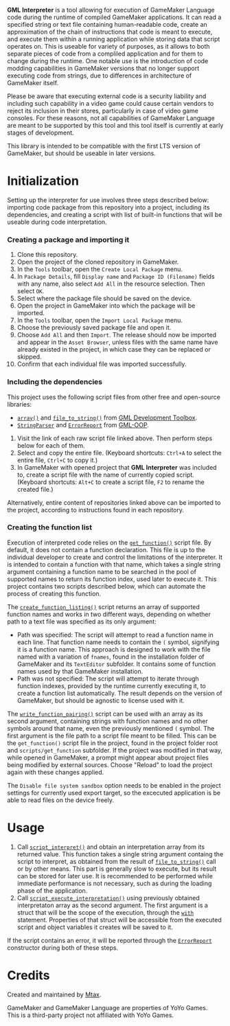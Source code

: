 **GML Interpreter** is a tool allowing for execution of GameMaker Language code during the runtime of compiled GameMaker applications. It can read a specified string or text file containing human-readable code, create an approximation of the chain of instructions that code is meant to execute, and execute them within a running application while storing data that script operates on. This is useable for variety of purposes, as it allows to both separate pieces of code from a compliled application and for them to change during the runtime. One notable use is the introduction of code modding capabilities in GameMaker versions that no longer support executing code from strings, due to differences in architecture of GameMaker itself.

Please be aware that executing external code is a security liability and including such capability in a video game could cause certain vendors to reject its inclusion in their stores, particularly in case of video game consoles. For these reasons, not all capabilities of GameMaker Language are meant to be supported by this tool and this tool itself is currently at early stages of development.

This library is intended to be compatible with the first LTS version of GameMaker, but should be useable in later versions.

# Initialization
Setting up the interpreter for use involves three steps described below: importing code package from this repository into a project, including its dependencies, and creating a script with list of built-in functions that will be useable during code interpretation.

### Creating a package and importing it
1. Clone this repository.
2. Open the project of the cloned repository in GameMaker.
3. In the `Tools` toolbar, open the `Create Local Package` menu.
4. In `Package Details`, fill `Display name` and `Package ID (Filename)` fields with any name, also select `Add All` in the resource selection. Then select `OK`.
5. Select where the package file should be saved on the device.
6. Open the project in GameMaker into which the package will be imported.
7. In the `Tools` toolbar, open the `Import Local Package` menu.
8. Choose the previously saved package file and open it.
9. Choose `Add All` and then `Import`. The release should now be imported and appear in the `Asset Browser`, unless files with the same name have already existed in the project, in which case they can be replaced or skipped.
10. Confirm that each individual file was imported successfully.

### Including the dependencies
This project uses the following script files from other free and open-source libraries:
* [`array()`](https://raw.githubusercontent.com/Mtax-Development/GML-Development-Toolbox/master/scripts/array/array.gml) and [`file_to_string()`](https://raw.githubusercontent.com/Mtax-Development/GML-Development-Toolbox/master/scripts/file_to_string/file_to_string.gml) from [GML Development Toolbox](https://github.com/Mtax-Development/GML-Development-Toolbox).
* [`StringParser`](https://raw.githubusercontent.com/Mtax-Development/GML-OOP/master/scripts/StringParser/StringParser.gml) and [`ErrorReport`](https://raw.githubusercontent.com/Mtax-Development/GML-OOP/master/scripts/ErrorReport/ErrorReport.gml) from [GML-OOP](https://github.com/Mtax-Development/GML-OOP).

1. Visit the link of each raw script file linked above. Then perform steps below for each of them.
2. Select and copy the entire file. (Keyboard shortcuts: `Ctrl+A` to select the entire file, `Ctrl+C` to copy it.)
3. In GameMaker with opened project that **GML Interpreter** was included to, create a script file with the name of currently copied script. (Keyboard shortcuts: `Alt+C` to create a script file, `F2` to rename the created file.)

Alternatively, entire content of repositories linked above can be imported to the project, according to instructions found in each repository.

### Creating the function list
Execution of interpreted code relies on the [`get_function()`](https://github.com/Mtax-Development/GML-Interpreter/blob/master/scripts/get_function/get_function.gml) script file. By default, it does not contain a function declaration. This file is up to the individual developer to create and control the limitations of the interpreter. It is intended to contain a function with that name, which takes a single string argument containing a function name to be searched in the pool of supported names to return its function index, used later to execute it. This project contains two scripts described below, which can automate the process of creating this function.

The [`create_function_listing()`](https://github.com/Mtax-Development/GML-Interpreter/blob/master/scripts/create_function_listing/create_function_listing.gml) script returns an array of supported function names and works in two different ways, depending on whether path to a text file was specified as its only argument:
* Path was specified: The script will attempt to read a function name in each line. That function name needs to contain the `(` symbol, signifying it is a function name. This approach is designed to work with the file named with a variation of `fnames`, found in the installation folder of GameMaker and its `TextEditor` subfolder. It contains some of function names used by that GameMaker installation.
* Path was not specified: The script will attempt to iterate through function indexes, provided by the runtime currently executing it, to create a function list automatically. The result depends on the version of GameMaker, but should be agnostic to license used with it.

The [`write_function_pairing()`](https://github.com/Mtax-Development/GML-Interpreter/blob/master/scripts/write_function_pairing/write_function_pairing.gml) script can be used with an array as its second argument, containing strings with function names and no other symbols around that name, even the previously mentioned `(` symbol. The first argument is the file path to a script file meant to be filled. This can be the `get_function()` script file in the project, found in the project folder root and `scripts/get_function` subfolder. If the project was modified in that way, while opened in GameMaker, a prompt might appear about project files being modified by external sources. Choose "Reload" to load the project again with these changes applied.

The `Disable file system sandbox` option needs to be enabled in the project settings for currently used export target, so the excecuted application is be able to read files on the device freely.

# Usage
1. Call [`script_interpret()`](https://github.com/Mtax-Development/GML-Interpreter/blob/master/scripts/script_interpret/script_interpret.gml) and obtain an interpretation array from its returned value. This function takes a single string argument containg the script to interpret, as obtained from the result of [`file_to_string()`](https://github.com/Mtax-Development/GML-Development-Toolbox/blob/master/scripts/file_to_string/file_to_string.gml) call or by other means. This part is generally slow to execute, but its result can be stored for later use. It is recommended to be performed while immediate performance is not necessary, such as during the loading phase of the application.
2. Call [`script_execute_interpretation()`](https://github.com/Mtax-Development/GML-Interpreter/blob/master/scripts/script_execute_interpretation/script_execute_interpretation.gml) using previously obtained interpretaton array as the second argument. The first argument is a struct that will be the scope of the execution, through the [`with`](https://manual.yoyogames.com/GameMaker_Language/GML_Overview/Language_Features/with.htm) statement. Properties of that struct will be accessible from the executed script and object variables it creates will be saved to it.

If the script contains an error, it will be reported through the [`ErrorReport`](https://github.com/Mtax-Development/GML-OOP/blob/master/scripts/ErrorReport/ErrorReport.gml) constructor during both of these steps.

# Credits
Created and maintained by [Mtax](https://github.com/Mtax-Development).

GameMaker and GameMaker Language are properties of YoYo Games.    
This is a third-party project not affiliated with YoYo Games.
